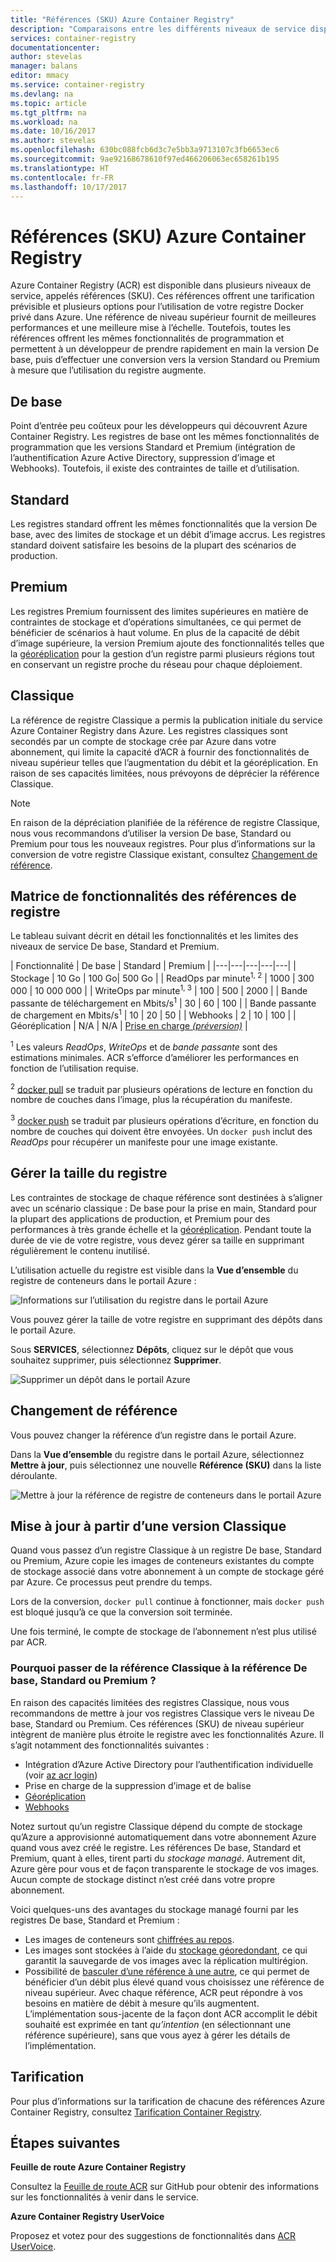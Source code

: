 ```yaml
---
title: "Références (SKU) Azure Container Registry"
description: "Comparaisons entre les différents niveaux de service disponibles dans Azure Container Registry"
services: container-registry
documentationcenter: 
author: stevelas
manager: balans
editor: mmacy
ms.service: container-registry
ms.devlang: na
ms.topic: article
ms.tgt_pltfrm: na
ms.workload: na
ms.date: 10/16/2017
ms.author: stevelas
ms.openlocfilehash: 630bc088fcb6d3c7e5bb3a9713107c3fb6653ec6
ms.sourcegitcommit: 9ae92168678610f97ed466206063ec658261b195
ms.translationtype: HT
ms.contentlocale: fr-FR
ms.lasthandoff: 10/17/2017
---
```

# <a name="azure-container-registry-skus"></a>Références (SKU) Azure Container Registry

Azure Container Registry (ACR) est disponible dans plusieurs niveaux de service, appelés références (SKU). Ces références offrent une tarification prévisible et plusieurs options pour l’utilisation de votre registre Docker privé dans Azure. Une référence de niveau supérieur fournit de meilleures performances et une meilleure mise à l’échelle. Toutefois, toutes les références offrent les mêmes fonctionnalités de programmation et permettent à un développeur de prendre rapidement en main la version De base, puis d’effectuer une conversion vers la version Standard ou Premium à mesure que l’utilisation du registre augmente.

## <a name="basic"></a>De base
Point d’entrée peu coûteux pour les développeurs qui découvrent Azure Container Registry. Les registres de base ont les mêmes fonctionnalités de programmation que les versions Standard et Premium (intégration de l’authentification Azure Active Directory, suppression d’image et Webhooks). Toutefois, il existe des contraintes de taille et d’utilisation.

## <a name="standard"></a>Standard
Les registres standard offrent les mêmes fonctionnalités que la version De base, avec des limites de stockage et un débit d’image accrus. Les registres standard doivent satisfaire les besoins de la plupart des scénarios de production.

## <a name="premium"></a>Premium
Les registres Premium fournissent des limites supérieures en matière de contraintes de stockage et d’opérations simultanées, ce qui permet de bénéficier de scénarios à haut volume. En plus de la capacité de débit d’image supérieure, la version Premium ajoute des fonctionnalités telles que la [géoréplication](container-registry-geo-replication.md) pour la gestion d’un registre parmi plusieurs régions tout en conservant un registre proche du réseau pour chaque déploiement.

## <a name="classic"></a>Classique
La référence de registre Classique a permis la publication initiale du service Azure Container Registry dans Azure. Les registres classiques sont secondés par un compte de stockage crée par Azure dans votre abonnement, qui limite la capacité d’ACR à fournir des fonctionnalités de niveau supérieur telles que l’augmentation du débit et la géoréplication. En raison de ses capacités limitées, nous prévoyons de déprécier la référence Classique.

> [!NOTE]
> En raison de la dépréciation planifiée de la référence de registre Classique, nous vous recommandons d’utiliser la version De base, Standard ou Premium pour tous les nouveaux registres. Pour plus d’informations sur la conversion de votre registre Classique existant, consultez [Changement de référence](#changing-skus).
>

## <a name="registry-sku-feature-matrix"></a>Matrice de fonctionnalités des références de registre

Le tableau suivant décrit en détail les fonctionnalités et les limites des niveaux de service De base, Standard et Premium.

| Fonctionnalité | De base | Standard | Premium |
|---|---|---|---|---|
| Stockage | 10 Go | 100 Go| 500 Go |
| ReadOps par minute<sup>1, 2</sup> | 1000 | 300 000 | 10 000 000 |
| WriteOps par minute<sup>1, 3</sup> | 100 | 500 | 2000 |
| Bande passante de téléchargement en Mbits/s<sup>1</sup> | 30 | 60 | 100 |
| Bande passante de chargement en Mbits/s<sup>1</sup> | 10 | 20 | 50 |
| Webhooks | 2 | 10 | 100 |
| Géoréplication | N/A | N/A | [Prise en charge *(préversion)*](container-registry-geo-replication.md) |

<sup>1</sup> Les valeurs *ReadOps*, *WriteOps* et de *bande passante* sont des estimations minimales. ACR s’efforce d’améliorer les performances en fonction de l’utilisation requise.

<sup>2</sup> [docker pull](https://docs.docker.com/registry/spec/api/#pulling-an-image) se traduit par plusieurs opérations de lecture en fonction du nombre de couches dans l’image, plus la récupération du manifeste.

<sup>3</sup> [docker push](https://docs.docker.com/registry/spec/api/#pushing-an-image) se traduit par plusieurs opérations d’écriture, en fonction du nombre de couches qui doivent être envoyées. Un `docker push` inclut des *ReadOps* pour récupérer un manifeste pour une image existante.

## <a name="manage-registry-size"></a>Gérer la taille du registre
Les contraintes de stockage de chaque référence sont destinées à s’aligner avec un scénario classique : De base pour la prise en main, Standard pour la plupart des applications de production, et Premium pour des performances à très grande échelle et la [géoréplication](container-registry-geo-replication.md). Pendant toute la durée de vie de votre registre, vous devez gérer sa taille en supprimant régulièrement le contenu inutilisé.

L’utilisation actuelle du registre est visible dans la **Vue d’ensemble** du registre de conteneurs dans le portail Azure :

![Informations sur l’utilisation du registre dans le portail Azure](media/container-registry-skus/registry-overview-quotas.png)

Vous pouvez gérer la taille de votre registre en supprimant des dépôts dans le portail Azure.

Sous **SERVICES**, sélectionnez **Dépôts**, cliquez sur le dépôt que vous souhaitez supprimer, puis sélectionnez **Supprimer**.

![Supprimer un dépôt dans le portail Azure](media/container-registry-skus/delete-repository-portal.png)

## <a name="changing-skus"></a>Changement de référence

Vous pouvez changer la référence d’un registre dans le portail Azure.

Dans la **Vue d’ensemble** du registre dans le portail Azure, sélectionnez **Mettre à jour**, puis sélectionnez une nouvelle **Référence (SKU)** dans la liste déroulante.

![Mettre à jour la référence de registre de conteneurs dans le portail Azure](media/container-registry-skus/update-registry-sku.png)

## <a name="changing-from-classic"></a>Mise à jour à partir d’une version Classique
Quand vous passez d’un registre Classique à un registre De base, Standard ou Premium, Azure copie les images de conteneurs existantes du compte de stockage associé dans votre abonnement à un compte de stockage géré par Azure. Ce processus peut prendre du temps.

Lors de la conversion, `docker pull` continue à fonctionner, mais `docker push` est bloqué jusqu’à ce que la conversion soit terminée.

Une fois terminé, le compte de stockage de l’abonnement n’est plus utilisé par ACR.

### <a name="why-change-from-classic-to-basic-standard-or-premium"></a>Pourquoi passer de la référence Classique à la référence De base, Standard ou Premium ?

En raison des capacités limitées des registres Classique, nous vous recommandons de mettre à jour vos registres Classique vers le niveau De base, Standard ou Premium. Ces références (SKU) de niveau supérieur intègrent de manière plus étroite le registre avec les fonctionnalités Azure. Il s’agit notamment des fonctionnalités suivantes :

* Intégration d’Azure Active Directory pour l’authentification individuelle (voir [az acr login](/cli/azure/acr?view=azure-cli-latest#az_acr_login))
* Prise en charge de la suppression d’image et de balise
* [Géoréplication](container-registry-geo-replication.md)
* [Webhooks](container-registry-webhook.md)

Notez surtout qu’un registre Classique dépend du compte de stockage qu’Azure a approvisionné automatiquement dans votre abonnement Azure quand vous avez créé le registre. Les références De base, Standard et Premium, quant à elles, tirent parti du *stockage managé*. Autrement dit, Azure gère pour vous et de façon transparente le stockage de vos images. Aucun compte de stockage distinct n’est créé dans votre propre abonnement.

Voici quelques-uns des avantages du stockage managé fourni par les registres De base, Standard et Premium :

* Les images de conteneurs sont [chiffrées au repos](../storage/common/storage-service-encryption.md).
* Les images sont stockées à l’aide du [stockage géoredondant](../storage/common/storage-redundancy.md#geo-redundant-storage), ce qui garantit la sauvegarde de vos images avec la réplication multirégion.
* Possibilité de [basculer d’une référence à une autre](#changing-skus), ce qui permet de bénéficier d’un débit plus élevé quand vous choisissez une référence de niveau supérieur. Avec chaque référence, ACR peut répondre à vos besoins en matière de débit à mesure qu’ils augmentent. L’implémentation sous-jacente de la façon dont ACR accomplit le débit souhaité est exprimée en tant *qu’intention* (en sélectionnant une référence supérieure), sans que vous ayez à gérer les détails de l’implémentation.

## <a name="pricing"></a>Tarification

Pour plus d’informations sur la tarification de chacune des références Azure Container Registry, consultez [Tarification Container Registry](https://azure.microsoft.com/pricing/details/container-registry/).

## <a name="next-steps"></a>Étapes suivantes

**Feuille de route Azure Container Registry**

Consultez la [Feuille de route ACR](https://aka.ms/acr/roadmap) sur GitHub pour obtenir des informations sur les fonctionnalités à venir dans le service.

**Azure Container Registry UserVoice**

Proposez et votez pour des suggestions de fonctionnalités dans [ACR UserVoice](https://feedback.azure.com/forums/903958-azure-container-registry).
